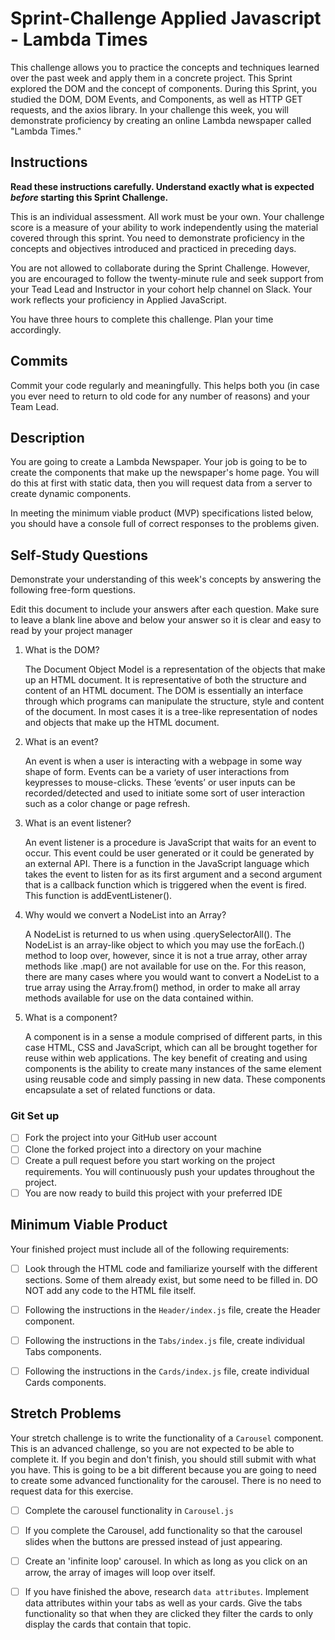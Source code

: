 # Sprint-Challenge Applied Javascript - Lambda Times

This challenge allows you to practice the concepts and techniques learned over the past week and apply them in a concrete project. This Sprint explored the DOM and the concept of components. During this Sprint, you studied the DOM, DOM Events, and Components, as well as HTTP GET requests, and the axios library. In your challenge this week, you will demonstrate proficiency by creating an online Lambda newspaper called "Lambda Times."

## Instructions

**Read these instructions carefully. Understand exactly what is expected _before_ starting this Sprint Challenge.**

This is an individual assessment. All work must be your own. Your challenge score is a measure of your ability to work independently using the material covered through this sprint. You need to demonstrate proficiency in the concepts and objectives introduced and practiced in preceding days.

You are not allowed to collaborate during the Sprint Challenge. However, you are encouraged to follow the twenty-minute rule and seek support from your Tead Lead and Instructor in your cohort help channel on Slack. Your work reflects your proficiency in Applied JavaScript.

You have three hours to complete this challenge. Plan your time accordingly.

## Commits

Commit your code regularly and meaningfully. This helps both you (in case you ever need to return to old code for any number of reasons) and your Team Lead.

## Description

You are going to create a Lambda Newspaper. Your job is going to be to create the components that make up the newspaper's home page. You will do this at first with static data, then you will request data from a server to create dynamic components.

In meeting the minimum viable product (MVP) specifications listed below, you should have a console full of correct responses to the problems given.

## Self-Study Questions

Demonstrate your understanding of this week's concepts by answering the following free-form questions.

Edit this document to include your answers after each question. Make sure to leave a blank line above and below your answer so it is clear and easy to read by your project manager

1. What is the DOM?

    The Document Object Model is a representation of the objects that make up an HTML document.  It is representative of both the structure and content of an HTML document. The DOM is essentially an interface through which programs can manipulate the structure, style and content of the document. In most cases it is a tree-like representation of nodes and objects that make up the HTML document.

2. What is an event?

    An event is when a user is interacting with a webpage in some way shape of form. Events can be a variety of user interactions from keypresses to mouse-clicks. These ‘events’ or user inputs can be recorded/detected and used to initiate some sort of user interaction such as a color change or page refresh.

3. What is an event listener?

    An event listener is a procedure is JavaScript that waits for an event to occur. This event could be user generated or it could be generated by an external API. There is a function in the JavaScript language which takes the event to listen for as its first argument and a second argument that is a callback function which is triggered when the event is fired. This function is addEventListener().

4. Why would we convert a NodeList into an Array?

    A NodeList is returned to us when using .querySelectorAll(). The NodeList is an array-like object to which you may use the forEach.() method to loop over, however, since it is not a true array, other array methods like .map() are not available for use on the. For this reason, there are many cases where you would want to convert a NodeList to a true array using the Array.from() method, in order to make all array methods available for use on the data contained within.

5. What is a component?

    A component is in a sense a module comprised of different parts, in this case HTML, CSS and JavaScript, which can all be brought together for reuse within web applications. The key benefit of creating and using components is the ability to create many instances of the same element using reusable code and simply passing in new data. These components encapsulate a set of related functions or data.

### Git Set up

* [ ] Fork the project into your GitHub user account
* [ ] Clone the forked project into a directory on your machine
* [ ] Create a pull request before you start working on the project requirements.  You will continuously push your updates throughout the project.
* [ ] You are now ready to build this project with your preferred IDE

## Minimum Viable Product

Your finished project must include all of the following requirements:

* [ ] Look through the HTML code and familiarize yourself with the different sections. Some of them already exist, but some need to be filled in. DO NOT add any code to the HTML file itself.

* [ ] Following the instructions in the `Header/index.js` file, create the Header component. 

* [ ] Following the instructions in the `Tabs/index.js` file, create individual Tabs components.

* [ ] Following the instructions in the `Cards/index.js` file, create individual Cards components.

## Stretch Problems

Your stretch challenge is to write the functionality of a `Carousel` component. This is an advanced challenge, so you are not expected to be able to complete it. If you begin and don't finish, you should still submit with what you have. This is going to be a bit different because you are going to need to create some advanced functionality for the carousel. There is no need to request data for this exercise.

* [ ] Complete the carousel functionality in `Carousel.js`

* [ ] If you complete the Carousel, add functionality so that the carousel slides when the buttons are pressed instead of just appearing.

* [ ] Create an 'infinite loop' carousel. In which as long as you click on an arrow, the array of images will loop over itself.

* [ ] If you have finished the above, research `data attributes`. Implement data attributes within your tabs as well as your cards. Give the tabs functionality so that when they are clicked they filter the cards to only display the cards that contain that topic.
